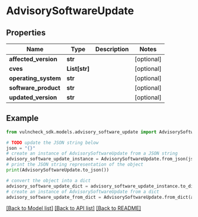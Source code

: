 # AdvisorySoftwareUpdate


## Properties

Name | Type | Description | Notes
------------ | ------------- | ------------- | -------------
**affected_version** | **str** |  | [optional] 
**cves** | **List[str]** |  | [optional] 
**operating_system** | **str** |  | [optional] 
**software_product** | **str** |  | [optional] 
**updated_version** | **str** |  | [optional] 

## Example

```python
from vulncheck_sdk.models.advisory_software_update import AdvisorySoftwareUpdate

# TODO update the JSON string below
json = "{}"
# create an instance of AdvisorySoftwareUpdate from a JSON string
advisory_software_update_instance = AdvisorySoftwareUpdate.from_json(json)
# print the JSON string representation of the object
print(AdvisorySoftwareUpdate.to_json())

# convert the object into a dict
advisory_software_update_dict = advisory_software_update_instance.to_dict()
# create an instance of AdvisorySoftwareUpdate from a dict
advisory_software_update_from_dict = AdvisorySoftwareUpdate.from_dict(advisory_software_update_dict)
```
[[Back to Model list]](../README.md#documentation-for-models) [[Back to API list]](../README.md#documentation-for-api-endpoints) [[Back to README]](../README.md)


